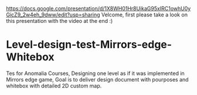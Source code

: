 https://docs.google.com/presentation/d/1X8WH01Hr8UikaG95xIRC1owhU0yGicZ9_2w4eh_9dww/edit?usp=sharing
Velcome, first please take a look on this presentation with the video at the end :)

# Level-design-test-Mirrors-edge-Whitebox
Tes for Anomalia Courses, Designing one level as if it was implemented in Mirrors edge game, Goal is to deliver design document with pourposes and whitebox with detailed 2D custom map.
